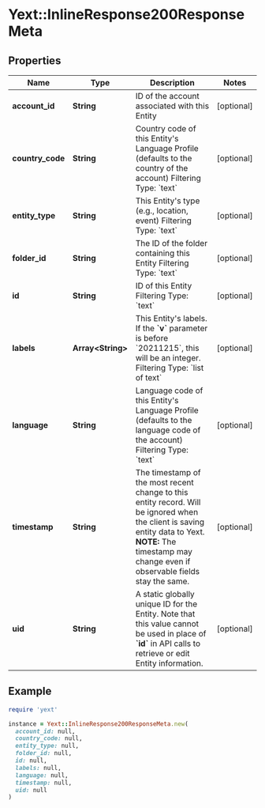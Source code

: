# Yext::InlineResponse200ResponseMeta

## Properties

| Name | Type | Description | Notes |
| ---- | ---- | ----------- | ----- |
| **account_id** | **String** | ID of the account associated with this Entity | [optional] |
| **country_code** | **String** | Country code of this Entity&#39;s Language Profile (defaults to the country of the account)  Filtering Type: &#x60;text&#x60; | [optional] |
| **entity_type** | **String** | This Entity&#39;s type (e.g., location, event)  Filtering Type: &#x60;text&#x60; | [optional] |
| **folder_id** | **String** | The ID of the folder containing this Entity  Filtering Type: &#x60;text&#x60; | [optional] |
| **id** | **String** | ID of this Entity  Filtering Type: &#x60;text&#x60; | [optional] |
| **labels** | **Array&lt;String&gt;** | This Entity&#39;s labels. If the **&#x60;v&#x60;** parameter is before &#x60;20211215&#x60;, this will be an integer.  Filtering Type: &#x60;list of text&#x60; | [optional] |
| **language** | **String** | Language code of this Entity&#39;s Language Profile (defaults to the language code of the account)  Filtering Type: &#x60;text&#x60; | [optional] |
| **timestamp** | **String** | The timestamp of the most recent change to this entity record. Will be ignored when the client is saving entity data to Yext.  **NOTE:** The timestamp may change even if observable fields stay the same.  | [optional] |
| **uid** | **String** | A static globally unique ID for the Entity. Note that this value cannot be used in place of **&#x60;id&#x60;** in API calls to retrieve or edit Entity information. | [optional] |

## Example

```ruby
require 'yext'

instance = Yext::InlineResponse200ResponseMeta.new(
  account_id: null,
  country_code: null,
  entity_type: null,
  folder_id: null,
  id: null,
  labels: null,
  language: null,
  timestamp: null,
  uid: null
)
```

